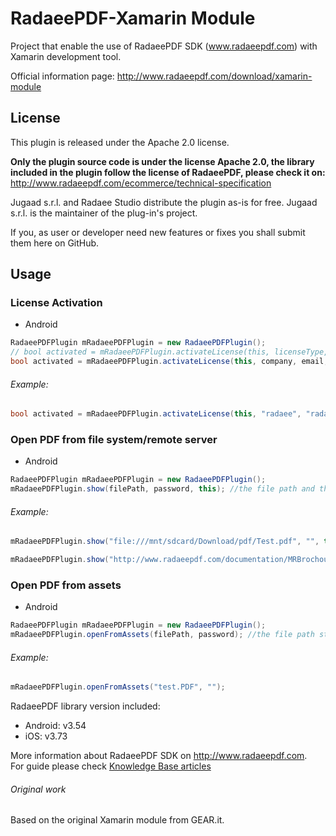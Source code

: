 RadaeePDF-Xamarin Module
========================

Project that enable the use of RadaeePDF SDK (www.radaeepdf.com) with Xamarin development tool.

Official information page: http://www.radaeepdf.com/download/xamarin-module

## License

This plugin is released under the Apache 2.0 license. 

**Only the plugin source code is under the license Apache 2.0, the library included in the plugin follow the license of RadaeePDF, please check it on:**
http://www.radaeepdf.com/ecommerce/technical-specification   

Jugaad s.r.l. and Radaee Studio distribute the plugin as-is for free.
Jugaad s.r.l. is the maintainer of the plug-in's project.

If you, as user or developer need new features or fixes you shall submit them here on GitHub.

## Usage

### License Activation

* Android

```C#
RadaeePDFPlugin mRadaeePDFPlugin = new RadaeePDFPlugin();
// bool activated = mRadaeePDFPlugin.activateLicense(this, licenseType, company, email, licenseKey); //license activation info
bool activated = mRadaeePDFPlugin.activateLicense(this, company, email, licenseKey); //license activation info
```

###### Example:

```C#
bool activated = mRadaeePDFPlugin.activateLicense(this, "radaee", "radaee_com@yahoo.cn", "LNJFDN-C89QFX-9ZOU9E-OQ31K2-FADG6Z-XEBCAO");
```

### Open PDF from file system/remote server

* Android

```C#
RadaeePDFPlugin mRadaeePDFPlugin = new RadaeePDFPlugin();
mRadaeePDFPlugin.show(filePath, password, this); //the file path and the password to open the pdf if exists
```

###### Example:
	
```C#
mRadaeePDFPlugin.show("file:///mnt/sdcard/Download/pdf/Test.pdf", "", this); //local

mRadaeePDFPlugin.show("http://www.radaeepdf.com/documentation/MRBrochoure.pdf", "", this); //remote
```

### Open PDF from assets

* Android

```C#
RadaeePDFPlugin mRadaeePDFPlugin = new RadaeePDFPlugin();
mRadaeePDFPlugin.openFromAssets(filePath, password); //the file path starting from assets folder and the password to open the pdf if exists
```

###### Example:
	
```C#
mRadaeePDFPlugin.openFromAssets("test.PDF", "");
```

RadaeePDF library version included:
- Android: v3.54
- iOS: v3.73

More information about RadaeePDF SDK on http://www.radaeepdf.com.  
For guide please check [Knowledge Base articles](http://www.radaeepdf.com/support/knowledge-base?view=kb&catid=4)

###### Original work

Based on the original Xamarin module from GEAR.it.
